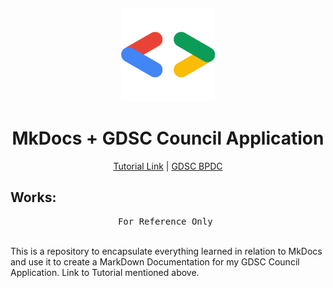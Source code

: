 # <br>
<p align="center">
<img src="./images/GDSC2.webp" alt="logo" height="150"/>
</p>

<h1 align="center">
MkDocs + GDSC Council Application
</h1>

<p align="center">
  <a href="https://www.youtube.com/watch?v=Q-YA_dA8C20">Tutorial Link</a> | <a href="https://linktr.ee/gdsc_bpdc">GDSC BPDC</a>
</p>


## Works:

<pre align="center">
For Reference Only 
</pre>

<br>This is a repository to encapsulate everything learned in relation to MkDocs and use it to create a MarkDown Documentation for my GDSC Council Application. Link to Tutorial mentioned above. 

</p>
